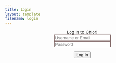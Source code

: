 ```yaml
---
title: Login
layout: template
filename: login
--- 
```

<html>
  <head><title>Chlor | Login</title></head>
  <style>
    body{
      }
    .loginbox {
border-style: solid black;
      border-width:2px;
      text-align: center;
        justify-content: center;
      }
   #text {
border-style: solid;
border-width: 2px;
border-color: #846c6b;
    }
  </style>
<body>
  <div class="loginbox">
  <center>Log in to Chlor!</center>
<input type="text" id="text" placeholder="Username or Email"><br>
<input type="password" id="text" placeholder="Password"><br>
  
  <input type="submit" id="button" value="Log In"><br>
  </div>
</body>
  
</html>
